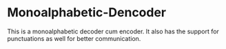 # Monoalphabetic-Dencoder
This is a monoalphabetic decoder cum encoder. It also has the support for punctuations as well for better communication.
